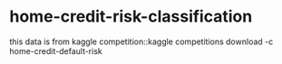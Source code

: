 # home-credit-risk-classification
this data is from kaggle competition::kaggle competitions download -c home-credit-default-risk
